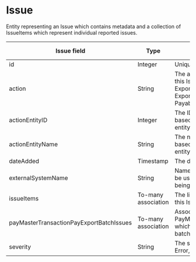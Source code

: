 # Issue

Entity representing an Issue which contains metadata and a collection of IssueItems which represent individual reported issues.

| **Issue field** | **Type** | **Description** | **Not null** | **Read-only** |
| --- | --- | --- | --- | --- |
| id | Integer | Unique identifier for this entity. | X | X |
| action | String | The action being performed that initiated this Issue.  This field is free-form.  For Payroll Export issues, typical values are "Payroll Export", "New Hire Export", "Accounts Payable Export", or "Unknown". | | |
| actionEntityID | Integer | The ID of the entity on which this Issue is based.  This can be left blank if no specific entity is relevant. | | |
| actionEntityName | String | The name of the entity on which this Issue is based.  This can be left blank if no specific entity is relevant. | | |
| dateAdded | Timestamp | The date on which the entity was created. | X | |
| externalSystemName | String | Name of an integrating external system to be used to specify the source of the issue being reported. | | |
| issueItems | To-many association | The list of associated IssueItems related to this Issue. | | |
| payMasterTransactionPayExportBatchIssues | To-many association | Association to any related PayMasterTransactionPayExportBatchIssues which can tie the issue to a pay export batch.| | X |
| severity | String | The severity of the Issue.  Valid values are Error, Warning, Exception, and Unknown. | X | |
